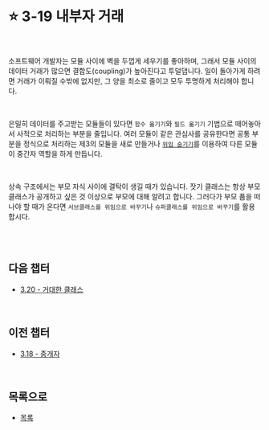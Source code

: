 # :star: 3-19 내부자 거래

<br>

소프트웨어 개발자는 모듈 사이에 벽을 두껍게 세우기를 좋아하며, 그래서 모듈 사이의 데이터 거래가 많으면 결합도(coupling)가 높아진다고 투덜댑니다. 일이 돌아가게 하려면 거래가 이뤄질 수밖에 없지만, 그 양을 최소로 줄이고 모두 투명하게 처리해야 합니다.

<br>

은밀히 데이터를 주고받는 모듈들이 있다면 `함수 옮기기`와 `필드 옮기기` 기법으로 떼어놓아서 사적으로 처리하는 부분을 줄입니다. 여러 모듈이 같은 관심사를 공유한다면 공통 부분을 정식으로 처리하는 제3의 모듈을 새로 만들거나 [`위임 숨기기`](https://github.com/Esoolgnah/Summary_of_Refactoring_2nd_Edition/blob/main/Notes/07_캡슐화/07_07_위임_숨기기.md)를 이용하여 다른 모듈이 중간자 역할을 하게 만듭니다.

<br>

상속 구조에서는 부모 자식 사이에 결탁이 생길 때가 있습니다. 잣기 클래스는 항상 부모 클래스가 공개하고 싶은 것 이상으로 부모에 대해 알려고 합니다. 그러다가 부모 품을 떠나야 할 때가 온다면 `서브클래스를 위임으로 바꾸기`나 `슈퍼클래스를 위임으로 바꾸기`를 활용합시다.

<br>

<br>

## 다음 챕터

- [3.20 - 거대한 클래스](https://github.com/Esoolgnah/Summary_of_Refactoring_2nd_Edition/blob/main/Notes/03_코드에서_나는_악취/03_20_거대한_클래스.md)

<br>

## 이전 챕터

- [3.18 - 중개자](https://github.com/Esoolgnah/Summary_of_Refactoring_2nd_Edition/blob/main/Notes/03_코드에서_나는_악취/03_18_중개자.md)

<br>

## 목록으로

- [목록](https://github.com/Esoolgnah/Summary_of_Refactoring_2nd_Edition/blob/main/Notes/03_코드에서_나는_악취/03_00_코드에서_나는_악취.md)
